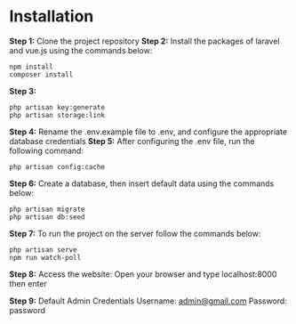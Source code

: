 # Installation

**Step 1:** Clone the project repository
**Step 2:**  Install the packages of laravel and vue.js using the commands below:
```
npm install
composer install
```
**Step 3:** 
```
php artisan key:generate
php artisan storage:link
```

**Step 4:** Rename the .env.example file to .env, and configure the appropriate database credentials
**Step 5:** After configuring the .env file, run the following command:
```
php artisan config:cache
```
**Step 6:** Create a database, then insert default data using the commands below:
```
php artisan migrate
php artisan db:seed
```
**Step 7:** To run the project on the server follow the commands below:
```
php artisan serve
npm run watch-poll
```
**Step 8:** Access the website:
Open your browser and type localhost:8000 then enter

**Step 9:** Default Admin Credentials
Username: admin@gmail.com
Password: password
